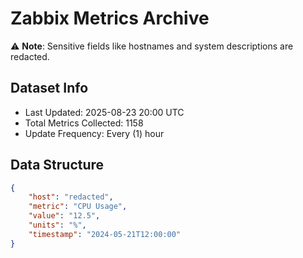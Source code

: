# Zabbix Metrics Archive

⚠️ **Note**: Sensitive fields like hostnames and system descriptions are redacted.

## Dataset Info
- Last Updated: 2025-08-23 20:00 UTC
- Total Metrics Collected: 1158
- Update Frequency: Every (1) hour

## Data Structure
```json
{
    "host": "redacted",
    "metric": "CPU Usage",
    "value": "12.5",
    "units": "%",
    "timestamp": "2024-05-21T12:00:00"
}
```
